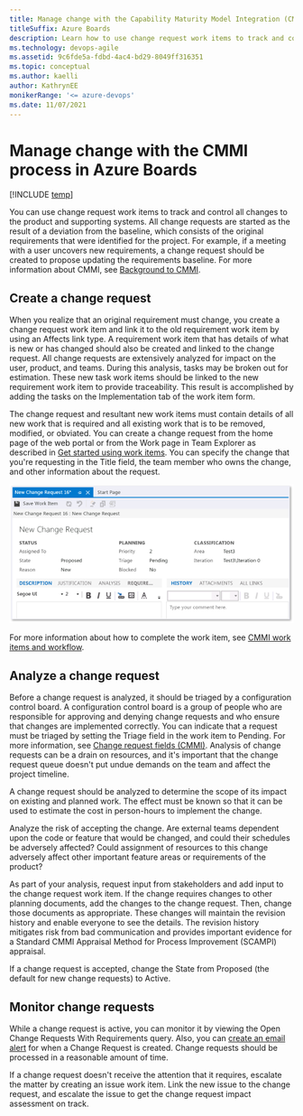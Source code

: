 ```yaml
---
title: Manage change with the Capability Maturity Model Integration (CMMI) process
titleSuffix: Azure Boards
description: Learn how to use change request work items to track and control all changes to the product and supporting systems. 
ms.technology: devops-agile
ms.assetid: 9c6fde5a-fdbd-4ac4-bd29-8049ff316351
ms.topic: conceptual
ms.author: kaelli
author: KathrynEE
monikerRange: '<= azure-devops'
ms.date: 11/07/2021
---
```


# Manage change with the CMMI process in Azure Boards

[!INCLUDE [temp](../../../includes/version-all.md)]

You can use change request work items to track and control all changes to the product and supporting systems. All change requests are started as the result of a deviation from the baseline, which consists of the original requirements that were identified for the project. For example, if a meeting with a user uncovers new requirements, a change request should be created to propose updating the requirements baseline. For more information about CMMI, see [Background to CMMI](guidance-background-to-cmmi.md).  
  

<a name="Creating"></a> 

## Create a change request  
 When you realize that an original requirement must change, you create a change request work item and link it to the old requirement work item by using an Affects link type. A requirement work item that has details of what is new or has changed should also be created and linked to the change request. All change requests are extensively analyzed for impact on the user, product, and teams. During this analysis, tasks may be broken out for estimation. These new task work items should be linked to the new requirement work item to provide traceability. This result is accomplished by adding the tasks on the Implementation tab of the work item form.  
  
 The change request and resultant new work items must contain details of all new work that is required and all existing work that is to be removed, modified, or obviated. You can create a change request from the home page of the web portal or from the Work page in Team Explorer as described in [Get started using work items](../../../work-items/view-add-work-items.md). You can specify the change that you're requesting in the Title field, the team member who owns the change, and other information about the request.  
  
 ![Change Request Work Item Form](media/procguid_cmmi_form.png "ProcGuid_CMMI_form")  
  
 For more information about how to complete the work item, see [CMMI work items and workflow](../cmmi-process-workflow.md).  
  

<a name="Analyzing"></a> 

## Analyze a change request  

 Before a change request is analyzed, it should be triaged by a configuration control board. A configuration control board is a group of people who are responsible for approving and denying change requests and who ensure that changes are implemented correctly. You can indicate that a request must be triaged by setting the Triage field in the work item to Pending. For more information, see [Change request fields (CMMI)](guidance-change-request-field-reference-cmmi.md). Analysis of change requests can be a drain on resources, and it's important that the change request queue doesn't put undue demands on the team and affect the project timeline.  
  
 A change request should be analyzed to determine the scope of its impact on existing and planned work. The effect must be known so that it can be used to estimate the cost in person-hours to implement the change.  
  
 Analyze the risk of accepting the change. Are external teams dependent upon the code or feature that would be changed, and could their schedules be adversely affected? Could assignment of resources to this change adversely affect other important feature areas or requirements of the product?  
  
 As part of your analysis, request input from stakeholders and add input to the change request work item. If the change requires changes to other planning documents, add the changes to the change request. Then, change those documents as appropriate. These changes will maintain the revision history and enable everyone to see the details. The revision history mitigates risk from bad communication and provides important evidence for a Standard CMMI Appraisal Method for Process Improvement (SCAMPI) appraisal.  
  
 If a change request is accepted, change the State from Proposed (the default for new change requests) to Active.  

<a name="Monitoring"></a>


## Monitor change requests  

 While a change request is active, you can monitor it by viewing the Open Change Requests With Requirements query. Also, you can [create an email alert](../../../../notifications/manage-your-personal-notifications.md) for when a Change Request is created. Change requests should be processed in a reasonable amount of time.  
  
 If a change request doesn't receive the attention that it requires, escalate the matter by creating an issue work item. Link the new issue to the change request, and escalate the issue to get the change request impact assessment on track.